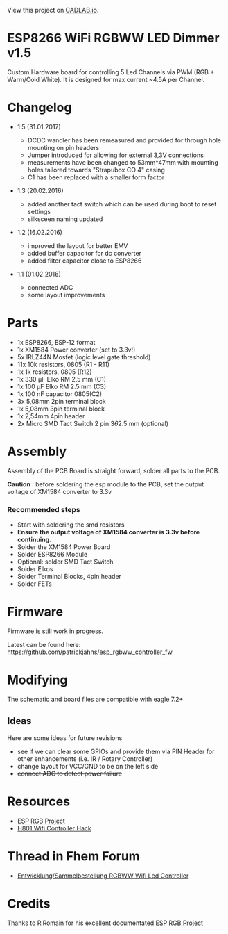 View this project on [CADLAB.io](https://cadlab.io/node/759). 

# ESP8266 WiFi RGBWW LED Dimmer v1.5
Custom Hardware board for controlling 5 Led Channels via PWM (RGB + Warm/Cold White). It is designed for max current ~4.5A per Channel.

# Changelog

* 1.5 (31.01.2017)
  * DCDC wandler has been remeasured and provided for through hole mounting on pin headers
  * Jumper introduced for allowing for external 3,3V connections
  * measurements have been changed to 53mm*47mm with mounting holes tailored towards "Strapubox CO 4" casing
  * C1 has been replaced with a smaller form factor

* 1.3 (20.02.2016)
  * added another tact switch which can be used during boot to reset settings
  * silksceen naming updated 

* 1.2 (16.02.2016)
  * improved the layout for better EMV
  * added buffer capacitor for dc converter
  * added filter capacitor close to ESP8266
  
* 1.1 (01.02.2016)
  * connected ADC 
  * some layout improvements

  
# Parts
- 1x ESP8266, ESP-12 format
- 1x XM1584 Power converter (set to 3.3v!)
- 5x IRLZ44N Mosfet (logic level gate threshold)
- 11x 10k resistors, 0805 (R1 - R11)
- 1x 1k resistors, 0805 (R12)
- 1x 330 µF Elko RM 2.5 mm (C1) 
- 1x 100 µF Elko RM 2.5 mm (C3)
- 1x 100 nF capacitor 0805(C2)
- 3x 5,08mm 2pin terminal block
- 1x 5,08mm 3pin terminal block
- 1x 2,54mm 4pin header
- 2x Micro SMD Tact Switch 2 pin 3*6*2.5 mm (optional)


# Assembly
Assembly of the PCB Board is straight forward, solder all parts to the PCB.

__Caution :__ before soldering the esp module to the PCB, set the output voltage of XM1584 converter  to 3.3v


### Recommended steps
- Start with soldering the smd resistors
- __Ensure the output voltage of XM1584 converter is 3.3v before continuing__. 
- Solder the XM1584 Power Board 
- Solder ESP8266 Module 
- Optional: solder SMD Tact Switch
- Solder Elkos
- Solder Terminal Blocks, 4pin header 
- Solder FETs


# Firmware
Firmware is still work in progress.

Latest can be found here:
https://github.com/patrickjahns/esp_rgbww_controller_fw


# Modifying
The schematic and board files are compatible with eagle 7.2+


## Ideas
Here are some ideas for future revisions
- see if we can clear some GPIOs and provide them via PIN Header for other enhancements (i.e. IR / Rotary Controller) 
- change layout for VCC/GND to be on the left side
- ~~connect ADC to detect power failure~~ 


# Resources
* [ESP RGB Project](https://github.com/RiRomain/esp-dimmer-hardware)
* [H801 Wifi Controller Hack](http://chaozlabs.blogspot.de/2015/08/esp8266-in-wild-wifi-led-controller-hack.html)


# Thread in Fhem Forum
* [Entwicklung/Sammelbestellung RGBWW Wifi Led Controller](https://forum.fhem.de/index.php/topic,48918.msg)

# Credits
Thanks to RiRomain for his excellent documentated [ESP RGB Project](https://github.com/RiRomain/esp-dimmer-hardware)
